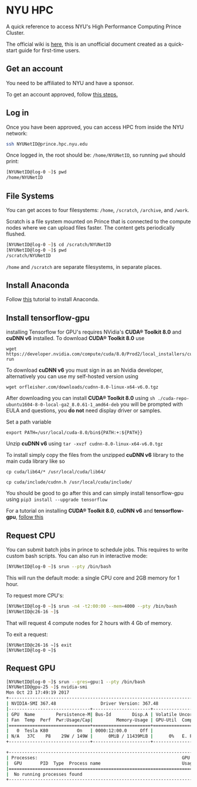 # NYU HPC

A quick reference to access NYU's High Performance Computing Prince Cluster.

The official wiki is [here](https://wikis.nyu.edu/display/NYUHPC/Clusters+-+Prince), this is an unofficial document created as a quick-start guide for first-time users.

## Get an account

You need to be affiliated to NYU and have a sponsor. 

To get an account approved, follow [this steps.](https://wikis.nyu.edu/display/NYUHPC/Requesting+an+HPC+account+with+IIQ)

## Log in

Once you have been approved, you can access HPC from inside the NYU network:

```zsh
ssh NYUNetID@prince.hpc.nyu.edu
```

Once logged in, the root should be:
`/home/NYUNetID`, so running `pwd` should print:

```zsh
[NYUNetID@log-0 ~]$ pwd
/home/NYUNetID
```

## File Systems

You can get acces to four filesystems: `/home`, `/scratch`, `/archive`, and `/work`.

Scratch is a file system mounted on Prince that is connected to the compute nodes where we can upload files faster. The content gets periodically flushed.

```zsh
[NYUNetID@log-0 ~]$ cd /scratch/NYUNetID
[NYUNetID@log-0 ~]$ pwd
/scratch/NYUNetID
```

`/home` and `/scratch` are separate filesystems, in separate places.

## Install Anaconda

Follow [this](https://www.digitalocean.com/community/tutorials/how-to-install-the-anaconda-python-distribution-on-ubuntu-16-04) tutorial to install Anaconda.

## Install tensorflow-gpu

installing Tensorflow for GPU's requires NVidia's **CUDA® Toolkit 8.0** and **cuDNN v6** installed.
To download **CUDA® Toolkit 8.0** use 
```
wget https://developer.nvidia.com/compute/cuda/8.0/Prod2/local_installers/cuda_8.0.61_375.26_linux-run
```

To download **cuDNN v6** you must sign in as an Nvidia developer, alternatively you can use my self-hosted version using 
```
wget orfleisher.com/downloads/cudnn-8.0-linux-x64-v6.0.tgz
```

After downloading you can install **CUDA® Toolkit 8.0** using ```sh ./cuda-repo-ubuntu1604-8-0-local-ga2_8.0.61-1_amd64-deb``` you will be prompted with EULA and questions, you **do not** need display driver or samples.

Set a path variable 
```
export PATH=/usr/local/cuda-8.0/bin${PATH:+:${PATH}}
```

Unzip **cuDNN v6** using ```tar -xvzf cudnn-8.0-linux-x64-v6.0.tgz```

To install simply copy the files from the unzipped **cuDNN v6** library to the main cuda library like so
```
cp cuda/lib64/* /usr/local/cuda/lib64/
```
```
cp cuda/include/cudnn.h /usr/local/cuda/include/
```

You should be good to go after this and can simply install tensorflow-gpu using ```pip3 install --upgrade tensorflow``` 

For a tutorial on installing **CUDA® Toolkit 8.0**, **cuDNN v6** and **tensorflow-gpu**, [follow this](https://medium.com/@acrosson/installing-nvidia-cuda-cudnn-tensorflow-and-keras-69bbf33dce8a) 

## Request CPU

You can submit batch jobs in prince to schedule jobs. This requires to write custom bash scripts. You can also run in interactive mode:

```zsh 
[NYUNetID@log-0 ~]$ srun --pty /bin/bash
```

This will run the default mode: a single CPU core and 2GB memory for 1 hour.

To request more CPU's:

```zsh
[NYUNetID@log-0 ~]$ srun -n4 -t2:00:00 --mem=4000 --pty /bin/bash
[NYUNetID@c26-16 ~]$ 
```
That will request 4 compute nodes for 2 hours with 4 Gb of memory.


To exit a request:
```
[NYUNetID@c26-16 ~]$ exit
[NYUNetID@log-0 ~]$
```

## Request GPU

```zsh
[NYUNetID@log-0 ~]$ srun --gres=gpu:1 --pty /bin/bash
[NYUNetID@gpu-25 ~]$ nvidia-smi
Mon Oct 23 17:49:19 2017
+-----------------------------------------------------------------------------+
| NVIDIA-SMI 367.48                 Driver Version: 367.48                    |
|-------------------------------+----------------------+----------------------+
| GPU  Name        Persistence-M| Bus-Id        Disp.A | Volatile Uncorr. ECC |
| Fan  Temp  Perf  Pwr:Usage/Cap|         Memory-Usage | GPU-Util  Compute M. |
|===============================+======================+======================|
|   0  Tesla K80           On   | 0000:12:00.0     Off |                    0 |
| N/A   37C    P8    29W / 149W |      0MiB / 11439MiB |      0%   E. Process |
+-------------------------------+----------------------+----------------------+

+-----------------------------------------------------------------------------+
| Processes:                                                       GPU Memory |
|  GPU       PID  Type  Process name                               Usage      |
|=============================================================================|
|  No running processes found                                                 |
+-----------------------------------------------------------------------------+
```
